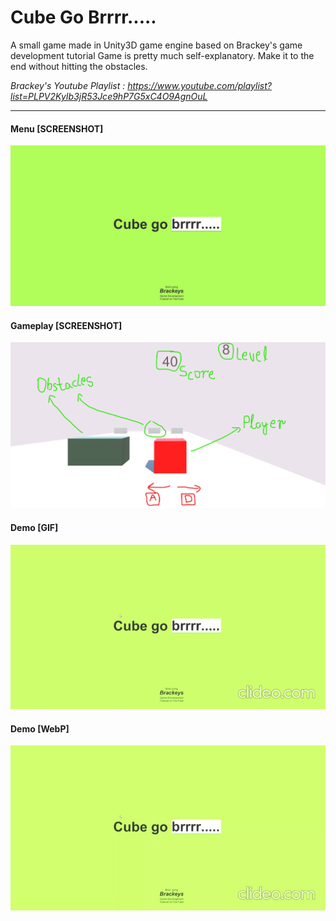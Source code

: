 # Cube Go Brrrr.....

A small game made in Unity3D game engine based on Brackey's game development tutorial
Game is pretty much self-explanatory. Make it to the end without hitting the obstacles.

*Brackey's Youtube Playlist : https://www.youtube.com/playlist?list=PLPV2KyIb3jR53Jce9hP7G5xC4O9AgnOuL*
___

#### Menu [SCREENSHOT]
<img src="https://github.com/sarathsajan/cube-go-brrrr/blob/main/menu-screenshot.png" width=auto>

#### Gameplay [SCREENSHOT]
<img src="https://github.com/sarathsajan/cube-go-brrrr/blob/main/gameplay-footage-screenshot.png" width=auto>

#### Demo [GIF]
<img src="https://raw.githubusercontent.com/sarathsajan/cube-go-brrrr/main/intro_gif.gif" width=auto>

#### Demo [WebP]
<img src="https://raw.githubusercontent.com/sarathsajan/cube-go-brrrr/main/intro_webp.webp" width=auto>
